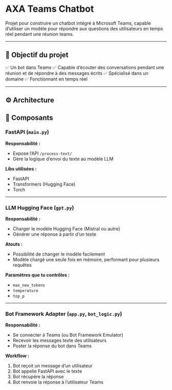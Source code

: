 # AXA Teams Chatbot

Projet pour construire un chatbot intégré à Microsoft Teams, capable d’utiliser un modèle pour répondre aux questions des utilisateurs en temps réel pendant une réunion teams.

---

## 🚀 Objectif du projet

✅ Un bot dans Teams
✅ Capable d’écouter des conversations pendant une réunion et de répondre à des messages écrits
✅ Spécialisé dans un domaine
✅ Fonctionnant en temps réel

---

## ⚙️ Architecture


## 🧩 Composants

### FastAPI (`main.py`)

**Responsabilité :**

- Expose l’API `/process-text/`
- Gère la logique d’envoi du texte au modèle LLM

**Libs utilisées :**

- FastAPI
- Transformers (Hugging Face)
- Torch

---

### LLM Hugging Face (`gpt.py`)

**Responsabilité :**

- Charger le modèle Hugging Face (Mistral ou autre)
- Générer une réponse à partir d’un texte

**Atouts :**

- Possibilité de changer le modèle facilement
- Modèle chargé une seule fois en mémoire, performant pour plusieurs requêtes

**Paramètres que tu contrôles :**

- `max_new_tokens`
- `temperature`
- `top_p`

---

### Bot Framework Adapter (`app.py`, `bot_logic.py`)

**Responsabilité :**

- Se connecter à Teams (ou Bot Framework Emulator)
- Recevoir les messages texte des utilisateurs
- Poster la réponse du bot dans Teams

**Workflow :**

1. Bot reçoit un message d’un utilisateur
2. Bot appelle FastAPI avec le texte
3. Bot récupère la réponse
4. Bot renvoie la réponse à l’utilisateur Teams

